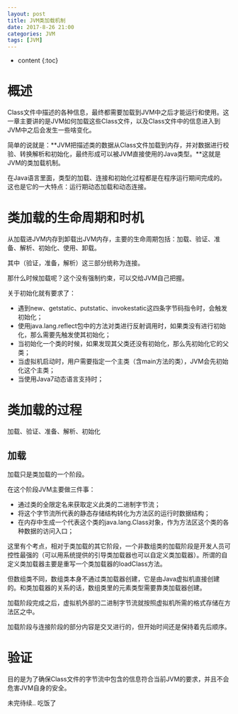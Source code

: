```yaml
---
layout: post
title: JVM类加载机制
date: 2017-8-26 21:00
categories: JVM
tags: [JVM]
---
```


* content
{:toc} 
# 概述

Class文件中描述的各种信息，最终都需要加载到JVM中之后才能运行和使用。这一章主要讲的是JVM如何加载这些Class文件，以及Class文件中的信息进入到JVM中之后会发生一些啥变化。

简单的说就是：**JVM把描述类的数据从Class文件加载到内存，并对数据进行校验、转换解析和初始化，最终形成可以被JVM直接使用的Java类型。**这就是JVM的类加载机制。

在Java语言里面，类型的加载、连接和初始化过程都是在程序运行期间完成的。这也是它的一大特点：运行期动态加载和动态连接。

# 类加载的生命周期和时机

从加载进JVM内存到卸载出JVM内存，主要的生命周期包括：加载、验证、准备、解析、初始化、使用、卸载。

其中（验证，准备，解析）这三部分统称为连接。

那什么时候加载呢？这个没有强制约束，可以交给JVM自己把握。

关于初始化就有要求了：

- 遇到new、getstatic、putstatic、invokestatic这四条字节码指令时，会触发初始化；
- 使用java.lang.reflect包中的方法对类进行反射调用时，如果类没有进行初始化，那么需要先触发使其初始化；
- 当初始化一个类的时候，如果发现其父类还没有初始化，那么先初始化它的父类；
- 当虚拟机启动时，用户需要指定一个主类（含main方法的类），JVM会先初始化这个主类；
- 当使用Java7动态语言支持时；

# 类加载的过程

加载、验证、准备、解析、初始化

## 加载

加载只是类加载的一个阶段。

在这个阶段JVM主要做三件事：

- 通过类的全限定名来获取定义此类的二进制字节流；
- 将这个字节流所代表的静态存储结构转化为方法区的运行时数据结构；
- 在内存中生成一个代表这个类的java.lang.Class对象，作为方法区这个类的各种数据的访问入口；

这里有个考点，相对于类加载的其它阶段，一个非数组类的加载阶段是开发人员可控性最强的（可以用系统提供的引导类加载器也可以自定义类加载器）。所谓的自定义类加载器主要是重写一个类加载器的loadClass方法。

但数组类不同，数组类本身不通过类加载器创建，它是由Java虚拟机直接创建的。和类加载器的关系的话，数组类里的元素类型需要靠类加载器创建。

加载阶段完成之后，虚拟机外部的二进制字节流就按照虚拟机所需的格式存储在方法区之中。

加载阶段与连接阶段的部分内容是交叉进行的，但开始时间还是保持着先后顺序。

# 验证

目的是为了确保Class文件的字节流中包含的信息符合当前JVM的要求，并且不会危害JVM自身的安全。

未完待续.. 吃饭了